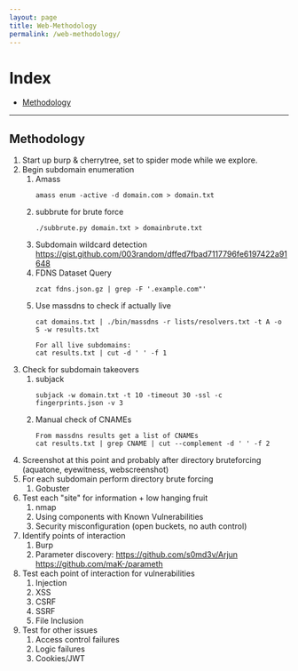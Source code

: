 ```yaml
---
layout: page
title: Web-Methodology
permalink: /web-methodology/
---
```


# Index
* [Methodology](#methodology)

---

## Methodology

1. Start up burp & cherrytree, set to spider mode while we explore.
2. Begin subdomain enumeration
    1. Amass
        ```
        amass enum -active -d domain.com > domain.txt
        ```
    2. subbrute for brute force
        ```
        ./subbrute.py domain.txt > domainbrute.txt
        ```
    3. Subdomain wildcard detection https://gist.github.com/003random/dffed7fbad7117796fe6197422a91648
    4. FDNS Dataset Query
        ```
        zcat fdns.json.gz | grep -F '.example.com"'
        ```
    5. Use massdns to check if actually live
        ```
        cat domains.txt | ./bin/massdns -r lists/resolvers.txt -t A -o S -w results.txt
        
        For all live subdomains:
        cat results.txt | cut -d ' ' -f 1
        ```
3. Check for subdomain takeovers
    1. subjack
        ```
        subjack -w domain.txt -t 10 -timeout 30 -ssl -c fingerprints.json -v 3
        ```
    2. Manual check of CNAMEs
        ```
        From massdns results get a list of CNAMEs
        cat results.txt | grep CNAME | cut --complement -d ' ' -f 2
        ```
4. Screenshot at this point and probably after directory bruteforcing (aquatone, eyewitness, webscreenshot)
5. For each subdomain perform directory brute forcing
    1. Gobuster
6. Test each "site" for information + low hanging fruit
    1. nmap
    2. Using components with Known Vulnerabilities
    3. Security misconfiguration (open buckets, no auth control)
7. Identify points of interaction
    1. Burp
    2. Parameter discovery: https://github.com/s0md3v/Arjun https://github.com/maK-/parameth
8. Test each point of interaction for vulnerabilities
    1. Injection
    2. XSS
    3. CSRF
    4. SSRF
    5. File Inclusion
9. Test for other issues
    1. Access control failures
    2. Logic failures
    3. Cookies/JWT
